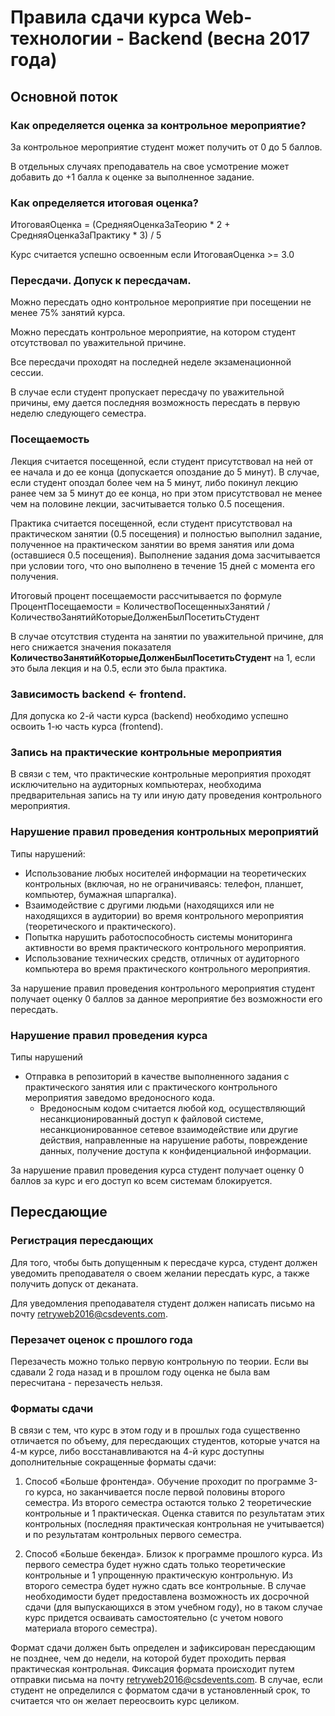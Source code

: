 # Правила сдачи курса Web-технологии - Backend (весна 2017 года)

## Основной поток
### Как определяется оценка за контрольное мероприятие?
За контрольное мероприятие студент может получить от 0 до 5 баллов.

В отдельных случаях преподаватель на свое усмотрение может добавить до +1 балла к оценке за выполненное задание.

### Как определяется итоговая оценка? 
ИтоговаяОценка = (СредняяОценкаЗаТеорию * 2 + СредняяОценкаЗаПрактику * 3) / 5

Курс считается успешно освоенным если ИтоговаяОценка >= 3.0

### Пересдачи. Допуск к пересдачам. 
Можно пересдать одно контрольное мероприятие при посещении не менее 75% занятий курса.

Можно пересдать контрольное мероприятие, на котором студент отсутствовал по уважительной причине.

Все пересдачи проходят на последней неделе экзаменационной сессии.

В случае если студент пропускает пересдачу по уважительной причины, ему дается последняя возможность пересдать в первую неделю следующего семестра.

### Посещаемость
Лекция считается посещенной, если студент присутствовал  на ней от ее начала и до ее конца (допускается опоздание до 5 минут). 
В случае, если студент опоздал более чем на 5 минут, либо покинул лекцию ранее чем за 5 минут до ее конца, но при этом присутствовал не менее чем на половине лекции, засчитывается только 0.5 посещения.

Практика считается посещенной, если студент присутствовал  на практическом занятии (0.5 посещения) и полностью выполнил задание, полученное на практическом занятии во время занятия или дома (оставшиеся 0.5 посещения).
Выполнение задания дома засчитывается при условии того, что оно выполнено в течение 15 дней с момента его получения.

Итоговый процент посещаемости рассчитывается по формуле ПроцентПосещаемости = КоличествоПосещенныхЗанятий / КоличествоЗанятийКоторыеДолженБылПосетитьСтудент

В случае отсутствия студента на занятии по уважительной причине, для него снижается значения показателя **КоличествоЗанятийКоторыеДолженБылПосетитьСтудент** на 1, если это была лекция и на 0.5, если это была практика.

### Зависимость backend <- frontend.
Для допуска ко 2-й части курса (backend) необходимо успешно освоить 1-ю часть курса (frontend).

### Запись на практические контрольные мероприятия
В связи с тем, что практические контрольные мероприятия проходят исключительно на аудиторных компьютерах, необходима предварительная запись на ту или иную дату проведения контрольного мероприятия.

### Нарушение правил проведения контрольных мероприятий
Типы нарушений:
* Использование любых носителей информации на теоретических контрольных (включая, но не ограничиваясь: телефон, планшет, компьютер, бумажная шпаргалка).
* Взаимодействие с другими людьми (находящихся или не находящихся в аудитории) во время контрольного мероприятия (теоретического и практического).
* Попытка нарушить работоспособность системы мониторинга активности во время практического контрольного мероприятия.
* Использование технических средств, отличных от аудиторного компьютера во время практического контрольного мероприятия.

За нарушение правил проведения контрольного мероприятия студент получает оценку 0 баллов за данное мероприятие без возможности его пересдать.

### Нарушение правил проведения курса
Типы нарушений
* Отправка в репозиторий в качестве выполненного задания с практического занятия или с практического контрольного мероприятия заведомо вредоносного кода.
    * Вредоносным кодом считается любой код, осуществляющий несанкционированный доступ к файловой системе, несанкционированное сетевое взаимодействие или другие действия, направленные на нарушение работы, повреждение данных, получение доступа к конфиденциальной информации.

За нарушение правил проведения курса студент получает оценку 0 баллов за курс и его доступ ко всем системам блокируется.

## Пересдающие
### Регистрация пересдающих
Для того, чтобы быть допущенным к пересдаче курса, студент должен уведомить преподавателя о своем желании пересдать курс, а также получить допуск от деканата.

Для уведомления преподавателя студент должен написать письмо на почту retryweb2016@csdevents.com.

### Перезачет оценок с прошлого года
Перезачесть можно только первую контрольную по теории. Если вы сдавали 2 года назад и в прошлом году оценка не была вам пересчитана - перезачесть нельзя.

### Форматы сдачи
В связи с тем, что курс в этом году и в прошлых года существенно отличается по объему, для пересдающих студентов, которые учатся на 4-м курсе, либо восстанавливаются на 4-й курс доступны дополнительные сокращенные форматы сдачи:

1. Способ «Больше фронтенда». Обучение проходит по программе 3-го курса, но заканчивается после первой половины второго семестра. Из второго семестра остаются только 2 теоретические контрольные и 1 практическая. Оценка ставится по результатам этих контрольных (последняя практическая контрольная не учитывается) и по результатам контрольных первого семестра.

2. Способ «Больше бекенда». Близок к программе прошлого курса. Из первого семестра будет нужно сдать только теоретические контрольные и 1 упрощенную практическую контрольную. Из второго семестра будет нужно сдать все контрольные. В случае необходимости будет предоставлена возможность их досрочной сдачи (для выпускающихся в этом учебном году), но в таком случае курс придется осваивать самостоятельно (с учетом нового материала второго семестра).

Формат сдачи должен быть определен и зафиксирован пересдающим не позднее, чем до недели, на которой будет проходить первая практическая контрольная. Фиксация формата происходит путем отправки письма на почту retryweb2016@csdevents.com. В случае, если студент не определился с форматом сдачи в установленный срок, то считается что он желает переосвоить курс целиком.